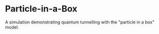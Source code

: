 # Particle-in-a-Box
A simulation demonstrating quantum tunnelling with the "particle in a box" model.
